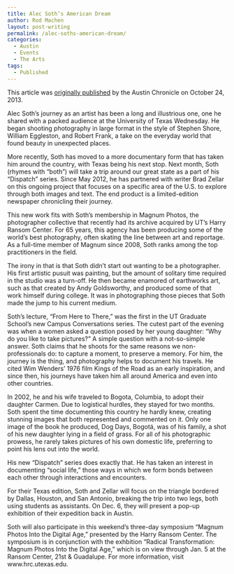 ```yaml
---
title: Alec Soth’s American Dream
author: Rod Machen
layout: post-writing
permalink: /alec-soths-american-dream/
categories:
  - Austin
  - Events
  - The Arts
tags:
  - Published
---
```

<p dir="ltr">
  This article was <a href="http://www.austinchronicle.com/daily/arts/2013-10-24/alec-soths-american-dream/" target="_blank">originally published</a> by the Austin Chronicle on October 24, 2013.
</p>

<p dir="ltr">
  Alec Soth’s journey as an artist has been a long and illustrious one, one he shared with a packed audience at the University of Texas Wednesday. He began shooting photography in large format in the style of Stephen Shore, William Eggleston, and Robert Frank, a take on the everyday world that found beauty in unexpected places.
</p>

<p dir="ltr">
  More recently, Soth has moved to a more documentary form that has taken him around the country, with Texas being his next stop. Next month, Soth (rhymes with “both”) will take a trip around our great state as a part of his “Dispatch” series. Since May 2012, he has partnered with writer Brad Zellar on this ongoing project that focuses on a specific area of the U.S. to explore through both images and text. The end product is a limited-edition newspaper chronicling their journey.<!--more-->
</p>

<p dir="ltr">
  This new work fits with Soth’s membership in Magnum Photos, the photographer collective that recently had its archive acquired by UT&#8217;s Harry Ransom Center. For 65 years, this agency has been producing some of the world’s best photography, often skating the line between art and reportage. As a full-time member of Magnum since 2008, Soth ranks among the top practitioners in the field.
</p>

<p dir="ltr">
  The irony in that is that Soth didn’t start out wanting to be a photographer. His first artistic pusuit was painting, but the amount of solitary time required in the studio was a turn-off. He then became enamored of earthworks art, such as that created by Andy Goldsworthy, and produced some of that work himself during college. It was in photographing those pieces that Soth made the jump to his current medium.
</p>

<p dir="ltr">
  Soth&#8217;s lecture, &#8220;From Here to There,&#8221; was the first in the UT Graduate School&#8217;s new Campus Conversations series. The cutest part of the evening was when a women asked a question posed by her young daughter: “Why do you like to take pictures?” A simple question with a not-so-simple answer. Soth claims that he shoots for the same reasons we non-professionals do: to capture a moment, to preserve a memory. For him, the journey is the thing, and photography helps to document his travels. He cited Wim Wenders’ 1976 film Kings of the Road as an early inspiration, and since then, his journeys have taken him all around America and even into other countries.
</p>

<p dir="ltr">
  In 2002, he and his wife traveled to Bogota, Columbia, to adopt their daughter Carmen. Due to logistical hurdles, they stayed for two months. Soth spent the time documenting this country he hardly knew, creating stunning images that both represented and commented on it. Only one image of the book he produced, Dog Days, Bogotá, was of his family, a shot of his new daughter lying in a field of grass. For all of his photographic prowess, he rarely takes pictures of his own domestic life, preferring to point his lens out into the world.
</p>

<p dir="ltr">
  His new “Dispatch” series does exactly that. He has taken an interest in documenting “social life,” those ways in which we form bonds between each other through interactions and encounters.
</p>

<p dir="ltr">
  For their Texas edition, Soth and Zellar will focus on the triangle bordered by Dallas, Houston, and San Antonio, breaking the trip into two legs, both using students as assistants. On Dec. 6, they will present a pop-up exhibition of their expedition back in Austin.
</p>

<p dir="ltr">
  Soth will also participate in this weekend’s three-day symposium “Magnum Photos Into the Digital Age,” presented by the Harry Ransom Center. The symposium is in conjunction with the exhbition &#8220;Radical Transformation: Magnum Photos Into the Digital Age,&#8221; which is on view through Jan. 5 at the Ransom Center, 21st & Guadalupe. For more information, visit www.hrc.utexas.edu.
</p>